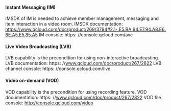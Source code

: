 ﻿
#### Instant Messaging (IM)
IMSDK of IM is needed to achieve member management, messaging and item interaction in a video room.
IMSDK documentation: https://www.qcloud.com/doc/product/269/3794#2.1-.E5.BA.94.E7.94.A8.E6.8E.A5.E5.85.A5
IM console: https: //console.qcloud.com/avc

#### Live Video Broadcasting (LVB)
LVB capability is the precondition for using non-interactive broadcasting.
LVB documentation: https: //www.qcloud.com/doc/product/267/2822
LVB channel console: https: //console.qcloud.com/live

#### Video on-demand (VOD)
VOD capability is the precondition for using recording feature.
VOD documentation: https: //www.qcloud.com/doc/product/267/2822
VOD file console: http://console.qcloud.com/video
